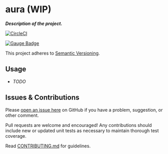 # aura (WIP)
*__Description of the project.__*

[![CircleCI](https://circleci.com/gh/haroon-sheikh/aura.svg?style=svg)](https://circleci.com/gh/haroon-sheikh/aura)

[![Gauge Badge](https://gauge.org/Gauge_Badge.svg)](https://gauge.org)

This project adheres to [Semantic Versioning](https://semver.org).

## Usage

* *TODO*


## Issues & Contributions

Please [open an issue here](../../issues) on GitHub if you have a problem, suggestion, or other comment.

Pull requests are welcome and encouraged! Any contributions should include new or updated unit tests as necessary to maintain thorough test coverage.

Read [CONTRIBUTING.md](CONTRIBUTING.md) for guidelines.
